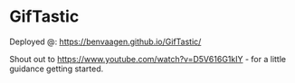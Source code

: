 # GifTastic
Deployed @: https://benvaagen.github.io/GifTastic/

Shout out to https://www.youtube.com/watch?v=D5V616G1kIY - for a little guidance getting started.